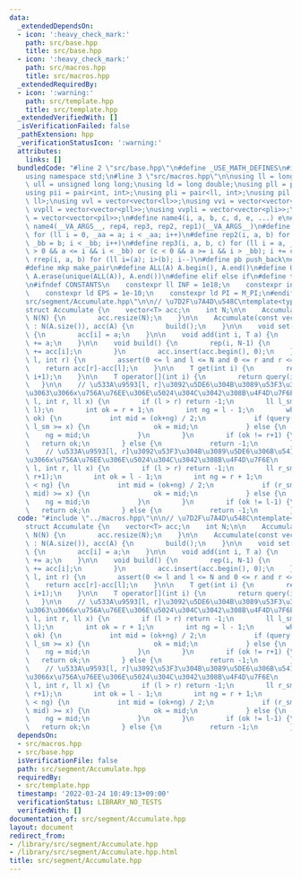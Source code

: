 ```yaml
---
data:
  _extendedDependsOn:
  - icon: ':heavy_check_mark:'
    path: src/base.hpp
    title: src/base.hpp
  - icon: ':heavy_check_mark:'
    path: src/macros.hpp
    title: src/macros.hpp
  _extendedRequiredBy:
  - icon: ':warning:'
    path: src/template.hpp
    title: src/template.hpp
  _extendedVerifiedWith: []
  _isVerificationFailed: false
  _pathExtension: hpp
  _verificationStatusIcon: ':warning:'
  attributes:
    links: []
  bundledCode: "#line 2 \"src/base.hpp\"\n#define _USE_MATH_DEFINES\n#include <bits/stdc++.h>\n\
    using namespace std;\n#line 3 \"src/macros.hpp\"\n\nusing ll = long long;\nusing\
    \ ull = unsigned long long;\nusing ld = long double;\nusing pll = pair<ll, ll>;\n\
    using pii = pair<int, int>;\nusing pli = pair<ll, int>;\nusing pil = pair<int,\
    \ ll>;\nusing vvl = vector<vector<ll>>;\nusing vvi = vector<vector<int>>;\nusing\
    \ vvpll = vector<vector<pll>>;\nusing vvpli = vector<vector<pli>>;\nusing vvpil\
    \ = vector<vector<pil>>;\n#define name4(i, a, b, c, d, e, ...) e\n#define rep(...)\
    \ name4(__VA_ARGS__, rep4, rep3, rep2, rep1)(__VA_ARGS__)\n#define rep1(i, a)\
    \ for (ll i = 0, _aa = a; i < _aa; i++)\n#define rep2(i, a, b) for (ll i = a,\
    \ _bb = b; i < _bb; i++)\n#define rep3(i, a, b, c) for (ll i = a, _bb = b; (c\
    \ > 0 && a <= i && i < _bb) or (c < 0 && a >= i && i > _bb); i += c)\n#define\
    \ rrep(i, a, b) for (ll i=(a); i>(b); i--)\n#define pb push_back\n#define eb emplace_back\n\
    #define mkp make_pair\n#define ALL(A) A.begin(), A.end()\n#define UNIQUE(A) sort(ALL(A)),\
    \ A.erase(unique(ALL(A)), A.end())\n#define elif else if\n#define tostr to_string\n\
    \n#ifndef CONSTANTS\n    constexpr ll INF = 1e18;\n    constexpr int MOD = 1000000007;\n\
    \    constexpr ld EPS = 1e-10;\n    constexpr ld PI = M_PI;\n#endif\n#line 2 \"\
    src/segment/Accumulate.hpp\"\n\n// \u7D2F\u7A4D\u548C\ntemplate<typename T>\n\
    struct Accumulate {\n    vector<T> acc;\n    int N;\n\n    Accumulate(int N) :\
    \ N(N) {\n        acc.resize(N);\n    }\n\n    Accumulate(const vector<T> &A)\
    \ : N(A.size()), acc(A) {\n        build();\n    }\n\n    void set(int i, T a)\
    \ {\n        acc[i] = a;\n    }\n\n    void add(int i, T a) {\n        acc[i]\
    \ += a;\n    }\n\n    void build() {\n        rep(i, N-1) {\n            acc[i+1]\
    \ += acc[i];\n        }\n        acc.insert(acc.begin(), 0);\n    }\n\n    T query(int\
    \ l, int r) {\n        assert(0 <= l and l <= N and 0 <= r and r <= N);\n    \
    \    return acc[r]-acc[l];\n    }\n\n    T get(int i) {\n        return query(i,\
    \ i+1);\n    }\n\n    T operator[](int i) {\n        return query(i, i+1);\n \
    \   }\n\n    // \u533A\u9593[l, r]\u3092\u5DE6\u304B\u3089\u53F3\u306B\u5411\u304B\
    \u3063\u3066x\u756A\u76EE\u306E\u5024\u304C\u3042\u308B\u4F4D\u7F6E\n    ll bisearch_fore(int\
    \ l, int r, ll x) {\n        if (l > r) return -1;\n        ll l_sm = query(0,\
    \ l);\n        int ok = r + 1;\n        int ng = l - 1;\n        while (ng+1 <\
    \ ok) {\n            int mid = (ok+ng) / 2;\n            if (query(0, mid+1) -\
    \ l_sm >= x) {\n                ok = mid;\n            } else {\n            \
    \    ng = mid;\n            }\n        }\n        if (ok != r+1) {\n         \
    \   return ok;\n        } else {\n            return -1;\n        }\n    }\n\n\
    \    // \u533A\u9593[l, r]\u3092\u53F3\u304B\u3089\u5DE6\u306B\u5411\u304B\u3063\
    \u3066x\u756A\u76EE\u306E\u5024\u304C\u3042\u308B\u4F4D\u7F6E\n    ll bisearch_back(int\
    \ l, int r, ll x) {\n        if (l > r) return -1;\n        ll r_sm = query(0,\
    \ r+1);\n        int ok = l - 1;\n        int ng = r + 1;\n        while (ok+1\
    \ < ng) {\n            int mid = (ok+ng) / 2;\n            if (r_sm - query(0,\
    \ mid) >= x) {\n                ok = mid;\n            } else {\n            \
    \    ng = mid;\n            }\n        }\n        if (ok != l-1) {\n         \
    \   return ok;\n        } else {\n            return -1;\n        }\n    }\n};\n"
  code: "#include \"../macros.hpp\"\n\n// \u7D2F\u7A4D\u548C\ntemplate<typename T>\n\
    struct Accumulate {\n    vector<T> acc;\n    int N;\n\n    Accumulate(int N) :\
    \ N(N) {\n        acc.resize(N);\n    }\n\n    Accumulate(const vector<T> &A)\
    \ : N(A.size()), acc(A) {\n        build();\n    }\n\n    void set(int i, T a)\
    \ {\n        acc[i] = a;\n    }\n\n    void add(int i, T a) {\n        acc[i]\
    \ += a;\n    }\n\n    void build() {\n        rep(i, N-1) {\n            acc[i+1]\
    \ += acc[i];\n        }\n        acc.insert(acc.begin(), 0);\n    }\n\n    T query(int\
    \ l, int r) {\n        assert(0 <= l and l <= N and 0 <= r and r <= N);\n    \
    \    return acc[r]-acc[l];\n    }\n\n    T get(int i) {\n        return query(i,\
    \ i+1);\n    }\n\n    T operator[](int i) {\n        return query(i, i+1);\n \
    \   }\n\n    // \u533A\u9593[l, r]\u3092\u5DE6\u304B\u3089\u53F3\u306B\u5411\u304B\
    \u3063\u3066x\u756A\u76EE\u306E\u5024\u304C\u3042\u308B\u4F4D\u7F6E\n    ll bisearch_fore(int\
    \ l, int r, ll x) {\n        if (l > r) return -1;\n        ll l_sm = query(0,\
    \ l);\n        int ok = r + 1;\n        int ng = l - 1;\n        while (ng+1 <\
    \ ok) {\n            int mid = (ok+ng) / 2;\n            if (query(0, mid+1) -\
    \ l_sm >= x) {\n                ok = mid;\n            } else {\n            \
    \    ng = mid;\n            }\n        }\n        if (ok != r+1) {\n         \
    \   return ok;\n        } else {\n            return -1;\n        }\n    }\n\n\
    \    // \u533A\u9593[l, r]\u3092\u53F3\u304B\u3089\u5DE6\u306B\u5411\u304B\u3063\
    \u3066x\u756A\u76EE\u306E\u5024\u304C\u3042\u308B\u4F4D\u7F6E\n    ll bisearch_back(int\
    \ l, int r, ll x) {\n        if (l > r) return -1;\n        ll r_sm = query(0,\
    \ r+1);\n        int ok = l - 1;\n        int ng = r + 1;\n        while (ok+1\
    \ < ng) {\n            int mid = (ok+ng) / 2;\n            if (r_sm - query(0,\
    \ mid) >= x) {\n                ok = mid;\n            } else {\n            \
    \    ng = mid;\n            }\n        }\n        if (ok != l-1) {\n         \
    \   return ok;\n        } else {\n            return -1;\n        }\n    }\n};\n"
  dependsOn:
  - src/macros.hpp
  - src/base.hpp
  isVerificationFile: false
  path: src/segment/Accumulate.hpp
  requiredBy:
  - src/template.hpp
  timestamp: '2022-03-24 10:49:13+09:00'
  verificationStatus: LIBRARY_NO_TESTS
  verifiedWith: []
documentation_of: src/segment/Accumulate.hpp
layout: document
redirect_from:
- /library/src/segment/Accumulate.hpp
- /library/src/segment/Accumulate.hpp.html
title: src/segment/Accumulate.hpp
---
```

